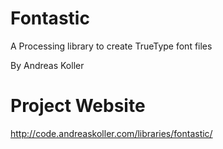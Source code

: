 Fontastic
=========

A Processing library to create TrueType font files

By Andreas Koller


Project Website
===============

http://code.andreaskoller.com/libraries/fontastic/

